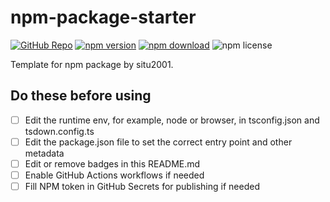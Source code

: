 # npm-package-starter

[![GitHub Repo](https://img.shields.io/badge/GitHub-repo-080f12?style=flat&logo=github&logoColor=white)](https://github.com/situ2001/auto-adb)
[![npm version](https://img.shields.io/npm/v/auto-adb?style=flat&colorA=080f12&colorB=1fa669)](https://www.npmjs.com/package/auto-adb)
[![npm download](https://img.shields.io/npm/dt/auto-adb?style=flat&colorA=080f12&colorB=1fa669)](https://www.npmjs.com/package/auto-adb)
![npm license](https://img.shields.io/npm/l/auto-adb?style=flat&colorA=080f12&colorB=1fa669)

Template for npm package by situ2001.

## Do these before using

- [ ] Edit the runtime env, for example, node or browser, in tsconfig.json and tsdown.config.ts
- [ ] Edit the package.json file to set the correct entry point and other metadata
- [ ] Edit or remove badges in this README.md
- [ ] Enable GitHub Actions workflows if needed
- [ ] Fill NPM token in GitHub Secrets for publishing if needed
